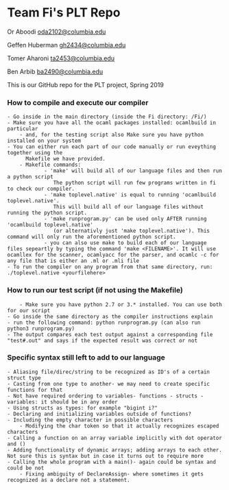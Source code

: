 # Team Fi's PLT Repo

Or Aboodi oda2102@columbia.edu

Geffen Huberman gh2434@columbia.edu

Tomer Aharoni ta2453@columbia.edu

Ben Arbib ba2490@columbia.edu

This is our GitHub repo for the PLT project, Spring 2019

### How to compile and execute our compiler
	- Go inside in the main directory (inside the Fi directory: /Fi/)
	- Make sure you have all the ocaml packages installed: ocamlbuild in particular
        - and, for the testing script also Make sure you have python installed on your system
	- You can either run each part of our code manually or run eveything together using the 
          Makefile we have provided.
        - Makefile commands:
                - 'make' will build all of our language files and then run a python script
                   The python script will run few programs written in fi to check our compiler.
                - 'make toplevel.native' is equal to running 'ocamlbuild toplevel.native'. 
                   This will build all of our language files without running the python script.
                - 'make runprogram.py' can be used only AFTER running 'ocamlbuild toplevel.native' 
                   (or alternativly just 'make toplevel.native'). This command will only run the aforementioned python script.
                - you can also use make to build each of our language files sepeartly by typing the command 'make <FILENAME>'. It will use ocamllex for the scanner, ocamlyacc for the parser, and ocamlc -c for any file that is either an .ml or .mli file   
	- To run the compiler on any program from that same directory, run: ./toplevel.native <yourfilehere>

### How to run our test script (if not using the Makefile)
        - Make sure you have python 2.7 or 3.* installed. You can use both for our script
	- Go inside the same directory as the compiler instructions explain
	- run the following command: python runprogram.py (can also run python3 runprogram.py)
	- The output compares each test output against a corresponding file "test#.out" and says if the expected result was correct or not

### Specific syntax still left to add to our language
	- Aliasing file/direc/string to be recognized as ID's of a certain struct type
	- Casting from one type to another- we may need to create specific functions for that
	- Not have required ordering to variables- functions - structs - variables: it should be in any order
	- Using structs as types: for example "bigint i?"	
	- Declaring and initializing variables outside of functions?
	- Including the empty character in possible characters
        - Modifying the char token so that it actually recognizes escaped characters
	- Calling a function on an array variable implicitly with dot operator and ()
	- Adding functionality of dynamic arrays; adding arrays to each other. Not sure this is syntax but in case it turns out to require more
	- Calling the whole program with a main()- again could be syntax and could be not
        - Fixing ambiguity of DeclareAssign- where sometimes it gets recognized as a declare not a statement.
